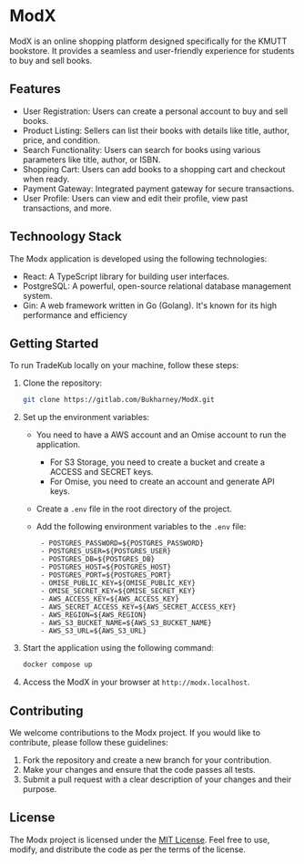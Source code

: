 # ModX

ModX is an online shopping platform designed specifically for the KMUTT bookstore. It provides a seamless and user-friendly experience for students to buy and sell books.

## Features

- User Registration: Users can create a personal account to buy and sell books.
- Product Listing: Sellers can list their books with details like title, author, price, and condition.
- Search Functionality: Users can search for books using various parameters like title, author, or ISBN.
- Shopping Cart: Users can add books to a shopping cart and checkout when ready.
- Payment Gateway: Integrated payment gateway for secure transactions.
- User Profile: Users can view and edit their profile, view past transactions, and more.

## Technoology Stack

The Modx application is developed using the following technologies:

- React: A TypeScript library for building user interfaces.
- PostgreSQL: A powerful, open-source relational database management system.
- Gin: A web framework written in Go (Golang). It's known for its high performance and efficiency

## Getting Started

To run TradeKub locally on your machine, follow these steps:

1. Clone the repository:

   ```bash
   git clone https://gitlab.com/Bukharney/ModX.git
   ```

2. Set up the environment variables:

   - You need to have a AWS account and an Omise account to run the application.
     - For S3 Storage, you need to create a bucket and create a ACCESS and SECRET keys.
     - For Omise, you need to create an account and generate API keys.
   - Create a `.env` file in the root directory of the project.
   - Add the following environment variables to the `.env` file:

     ```
      - POSTGRES_PASSWORD=${POSTGRES_PASSWORD}
      - POSTGRES_USER=${POSTGRES_USER}
      - POSTGRES_DB=${POSTGRES_DB}
      - POSTGRES_HOST=${POSTGRES_HOST}
      - POSTGRES_PORT=${POSTGRES_PORT}
      - OMISE_PUBLIC_KEY=${OMISE_PUBLIC_KEY}
      - OMISE_SECRET_KEY=${OMISE_SECRET_KEY}
      - AWS_ACCESS_KEY=${AWS_ACCESS_KEY}
      - AWS_SECRET_ACCESS_KEY=${AWS_SECRET_ACCESS_KEY}
      - AWS_REGION=${AWS_REGION}
      - AWS_S3_BUCKET_NAME=${AWS_S3_BUCKET_NAME}
      - AWS_S3_URL=${AWS_S3_URL}
     ```

3. Start the application using the following command:

   ```bash
   docker compose up
   ```

4. Access the ModX in your browser at `http://modx.localhost`.

## Contributing

We welcome contributions to the Modx project. If you would like to contribute, please follow these guidelines:

1. Fork the repository and create a new branch for your contribution.
2. Make your changes and ensure that the code passes all tests.
3. Submit a pull request with a clear description of your changes and their purpose.

## License

The Modx project is licensed under the [MIT License](LICENSE). Feel free to use, modify, and distribute the code as per the terms of the license.

